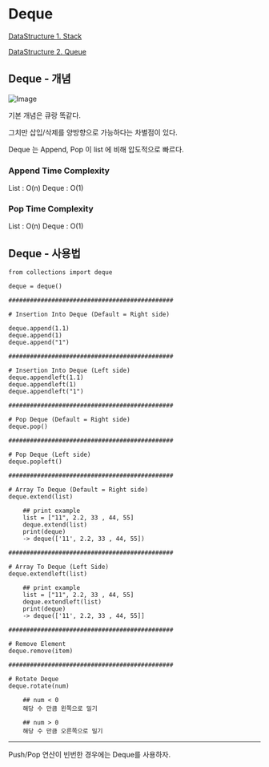 # Deque

[DataStructure 1. Stack](https://diger-king.github.io/blog/Stack)

[DataStructure 2. Queue](https://diger-king.github.io/blog/Queue)

## Deque - 개념

![Image](https://miro.medium.com/max/1400/1*hCjc5SBvcu98wMkJYAD2xg.png)

기본 개념은 큐랑 똑같다.

그치만 삽입/삭제를 양방향으로 가능하다는 차별점이 있다.

Deque 는 Append, Pop 이 list 에 비해 압도적으로 빠르다.

### Append Time Complexity
List : O(n)
Deque : O(1)

### Pop Time Complexity
List : O(n)
Deque : O(1)

## Deque - 사용법

    from collections import deque

    deque = deque()

    ##############################################

    # Insertion Into Deque (Default = Right side)

    deque.append(1.1)
    deque.append(1)
    deque.append("1")

    ##############################################

    # Insertion Into Deque (Left side)
    deque.appendleft(1.1)
    deque.appendleft(1)
    deque.appendleft("1")

    ##############################################

    # Pop Deque (Default = Right side)
    deque.pop()

    ##############################################

    # Pop Deque (Left side)
    deque.popleft()

    ##############################################

    # Array To Deque (Default = Right side)
    deque.extend(list)
    
        ## print example
        list = ["11", 2.2, 33 , 44, 55]
        deque.extend(list)
        print(deque)
        -> deque(['11', 2.2, 33 , 44, 55])

    ##############################################

    # Array To Deque (Left Side)
    deque.extendleft(list)
    
        ## print example
        list = ["11", 2.2, 33 , 44, 55]
        deque.extendleft(list)
        print(deque)
        -> deque(['11', 2.2, 33 , 44, 55]]

    ##############################################

    # Remove Element
    deque.remove(item)

    ##############################################

    # Rotate Deque
    deque.rotate(num)
    
        ## num < 0
        해당 수 만큼 왼쪽으로 밀기

        ## num > 0
        해당 수 만큼 오른쪽으로 밀기

---

Push/Pop 연산이 빈번한 경우에는 Deque를 사용하자.